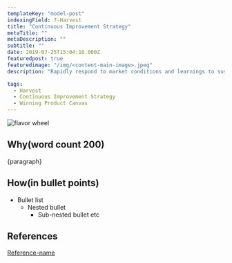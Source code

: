 ```yaml
---
templateKey: "model-post"
indexingField: 7-Harvest
title: "Continuous Improvement Strategy"
metaTitle: ""
metaDescription: ""
subtitle: ""
date: 2019-07-25T15:04:10.000Z
featuredpost: true
featuredimage: "/img/<content-main-image>.jpeg"
description: "Rapidly respond to market conditions and learnings to sustain competitive edge. Iteratively improve the product with improve , invent, or buy decisions aligning with business goals and timelines"

tags:
  - Harvest
  - Continuous Improvement Strategy
  - Winning Product Canvas
---
```


![flavor wheel](/img/<content-main-image>.jpeg)

## Why(word count 200)
{paragraph}

## How(in bullet points)

- Bullet list
  - Nested bullet
    - Sub-nested bullet etc

## References

[Reference-name](http://website.com)


